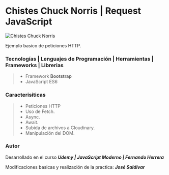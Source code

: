 # **Chistes Chuck Norris | Request JavaScript**

![Chistes Chuck Norris](https://res.cloudinary.com/dlbfrbl8h/image/upload/v1601945823/chistes-chuck-norris_ocga44.png "Chistes Chuck Norris")

Ejemplo basico de peticiones HTTP.

### **Tecnologías | Lenguajes de Programación | Herramientas | Frameworks | Librerias**

> -   Framework **Bootstrap**
> -   JavaScript ES6

### **Caracterisiticas**

> -   Peticiones HTTP
> -   Uso de Fetch.
> -   Async.
> -   Await.
> -   Subida de archivos a Cloudinary.
> -   Manipulación del DOM.

### Autor

Desarrollado en el curso _**Udemy | JavaScript Moderno | Fernando Herrera**_

Modificaciones basicas y realización de la practica: _**José Saldivar**_
